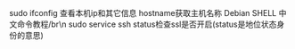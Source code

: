 sudo ifconfig 查看本机ip和其它信息
hostname获取主机名称
Debian SHELL 中文命令教程/br\n sudo service ssh status检查ssl是否开启(status是地位状态身份的意思)